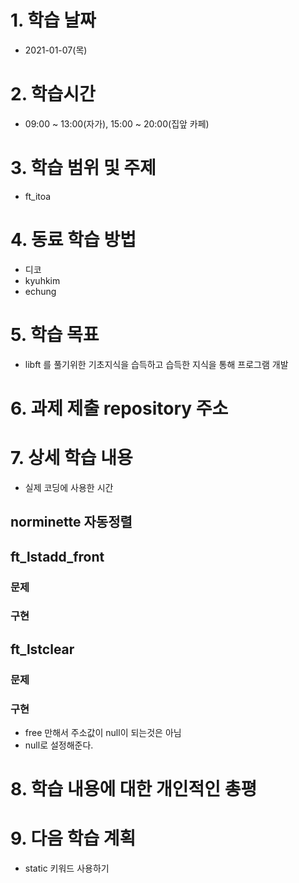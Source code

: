 # 1. 학습 날짜

* 2021-01-07(목)

# 2. 학습시간

* 09:00 ~ 13:00(자가), 15:00 ~ 20:00(집앞 카페)

# 3. 학습 범위 및 주제

* ft_itoa

# 4. 동료 학습 방법

* 디코
 * kyuhkim
 * echung

# 5. 학습 목표

* libft 를 풀기위한 기초지식을 습득하고 습득한 지식을 통해 프로그램 개발

# 6. 과제 제출 repository 주소

# 7. 상세 학습 내용

* 실제 코딩에 사용한 시간

## norminette 자동정렬

## ft_lstadd_front
### 문제
### 구현

## ft_lstclear
### 문제
### 구현
* free 만해서 주소값이 null이 되는것은 아님
* null로 설정해준다.

# 8. 학습 내용에 대한 개인적인 총평

# 9. 다음 학습 계획

* static 키워드 사용하기 
